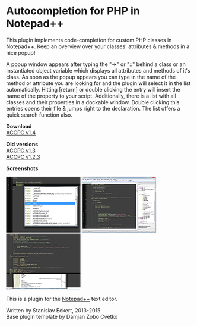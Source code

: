 # Autocompletion for PHP in Notepad++ 

This plugin implements code-completion for custom PHP classes in Notepad++. Keep an overview over your classes' attributes & methods in a nice popup!

A popup window appears after typing the "->" or "::" behind a class or an instantiated object variable which displays all attributes and methods of it's class. As soon as the popup appears you can type in the name of the method or attribute you are looking for and the plugin will select it in the list automatically. Hitting [return] or double clicking the entry will insert the name of the property to your script. Additionally, there is a list with all classes and their properties in a dockable window. Double clicking this entries opens their file & jumps right to the declaration. The list offers a quick search function also.

**Download**<br>
[ACCPC v1.4](https://github.com/StanDog/npp-phpautocompletion/raw/master/RELEASES/ccc_1.4.zip)<br>

**Old versions**<br>
[ACCPC v1.3](https://github.com/StanDog/npp-phpautocompletion/raw/master/RELEASES/ccc_1.3.zip)<br>
[ACCPC v1.2.3](https://github.com/StanDog/npp-phpautocompletion/raw/master/RELEASES/ccc_1.2.3.zip)<br>

**Screenshots**

[![Auto-completion popup](https://raw.githubusercontent.com/StanDog/npp-phpautocompletion/master/RELEASES/images/accpc_popup_small.png)](https://raw.githubusercontent.com/StanDog/npp-phpautocompletion/master/RELEASES/images/accpc_popup.png)
[![Auto-completion popup](https://raw.githubusercontent.com/StanDog/npp-phpautocompletion/master/RELEASES/images/accpc_dock_small.png)](https://raw.githubusercontent.com/StanDog/npp-phpautocompletion/master/RELEASES/images/accpc_dock.png)
[![Auto-completion popup](https://raw.githubusercontent.com/StanDog/npp-phpautocompletion/master/RELEASES/images/unicode_and_right-to-left_small.png)](https://raw.githubusercontent.com/StanDog/npp-phpautocompletion/master/RELEASES/images/unicode_and_right-to-left.png)

This is a plugin for the [Notepad++](https://github.com/notepad-plus-plus/notepad-plus-plus) text editor.

Written by Stanislav Eckert, 2013-2015<br>
Base plugin template by Damjan Zobo Cvetko
